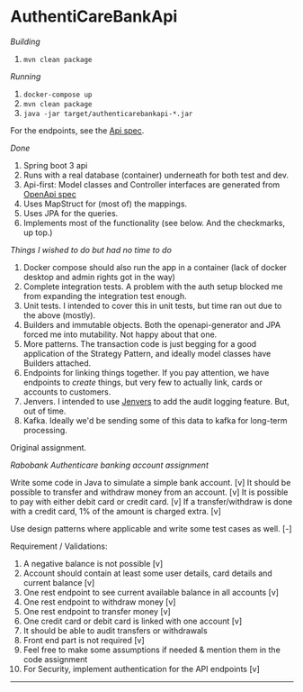 # AuthentiCareBankApi



_Building_
1. `mvn clean package`

_Running_
1. `docker-compose up`
2. `mvn clean package`
3. `java -jar target/authenticarebankapi-*.jar`

For the endpoints, see the [Api spec](/src/main/resources/api.yml).

_Done_
1. Spring boot 3 api
2. Runs with a real database (container) underneath for both test and dev.
3. Api-first: Model classes and Controller interfaces are generated from [OpenApi spec](/src/main/resources/api.yml)
4. Uses MapStruct for (most of) the mappings.
5. Uses JPA for the queries.
6. Implements most of the functionality (see below. And the checkmarks, up top.)

_Things I wished to do but had no time to do_
1. Docker compose should also run the app in a container (lack of docker desktop and admin rights got in the way)
2. Complete integration tests. A problem with the auth setup blocked me from expanding the integration test enough.
3. Unit tests. I intended to cover this in unit tests, but time ran out due to the above (mostly).
4. Builders and immutable objects. Both the openapi-generator and JPA forced me into mutability. Not happy about that one.
5. More patterns. The transaction code is just begging for a good application of the Strategy Pattern, and ideally model classes have Builders attached.
6. Endpoints for linking things together. If you pay attention, we have endpoints to *create* things, but very few to actually link, cards or accounts to customers.
7. Jenvers. I intended to use [Jenvers](https://medium.com/@ketannabera/auditing-in-java-application-using-spring-boot-mongodb-part-2-f736e2240ed3) to add the audit logging feature. But, out of time.
8. Kafka. Ideally we'd be sending some of this data to kafka for long-term processing.



Original assignment.

_Rabobank Authenticare banking account assignment_

Write some code in Java to simulate a simple bank account. [v]
It should be possible to transfer and withdraw money from an account. [v]
It is possible to pay with either debit card or credit card. [v]
If a transfer/withdraw is done with a credit card, 1% of the amount is charged extra. [v]

Use design patterns where applicable and write some test cases as well. [-]

Requirement / Validations:
1. A negative balance is not possible [v]
2. Account should contain at least some user details, card details and current balance [v]
3. One rest endpoint to see current available balance in all accounts [v]
4. One rest endpoint to withdraw money [v]
5. One rest endpoint to transfer money [v]
6. One credit card or debit card is linked with one account [v]
7. It should be able to audit transfers or withdrawals
8. Front end part is not required [v]
9. Feel free to make some assumptions if needed & mention them in the code assignment
10. For Security, implement authentication for the API endpoints [v]


------


